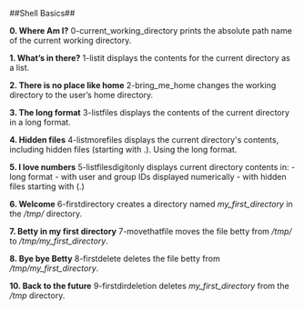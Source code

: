 ##Shell Basics##

**0. Where Am I?**
0-current_working_directory prints the absolute path name of the current working directory.

**1. What’s in there?**
1-listit displays the contents for the current directory as a list.

**2. There is no place like home**
2-bring_me_home changes the working directory to the user’s home directory.

**3. The long format**
3-listfiles displays the contents of the current directory in a long format.

**4. Hidden files**
4-listmorefiles displays the current directory's contents, including hidden files (starting with .). Using the long format.

**5. I love numbers**
5-listfilesdigitonly displays current directory contents in:
	- long format
	- with user and group IDs displayed numerically
	- with hidden files starting with (.)

**6. Welcome**
6-firstdirectory creates a directory named *my_first_directory* in the */tmp/* directory.

**7. Betty in my first directory**
7-movethatfile moves the file betty from */tmp/* to */tmp/my_first_directory*.

**8. Bye bye Betty**
8-firstdelete deletes the file betty from */tmp/my_first_directory*.

**10. Back to the future**
9-firstdirdeletion deletes *my_first_directory* from the */tmp* directory.
